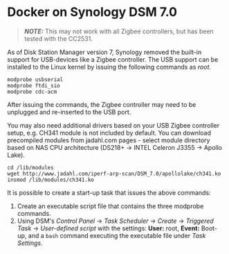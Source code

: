 # Docker on Synology DSM 7.0

> **_NOTE:_** This may not work with all Zigbee controllers, but has been tested with the CC2531.

As of Disk Station Manager version 7, Synology removed the built-in support for USB-devices like a Zigbee controller.
The USB support can be installed to the Linux kernel by issuing the following commands as _root_.

```
modprobe usbserial
modprobe ftdi_sio
modprobe cdc-acm
```

After issuing the commands, the Zigbee controller may need to be unplugged and re-inserted to the USB port.

You may also need additional drivers based on your USB Zigbee controller setup, e.g. CH341 module is not included by default. You can download precompiled modules from jadahl.com pages - select module directory based on NAS CPU architecture (DS218+ -> INTEL Celeron J3355 -> Apollo Lake).

```
cd /lib/modules
wget http://www.jadahl.com/iperf-arp-scan/DSM_7.0/apollolake/ch341.ko
insmod /lib/modules/ch341.ko
```

It is possible to create a start-up task that issues the above commands:

1. Create an executable script file that contains the three modprobe commands.
1. Using DSM's _Control Panel_ -> _Task Scheduler_ -> _Create_ -> _Triggered Task_ -> _User-defined script_ with the settings: **User:** root, **Event:** Boot-up, and a `bash` command executing the executable file under _Task Settings_.
